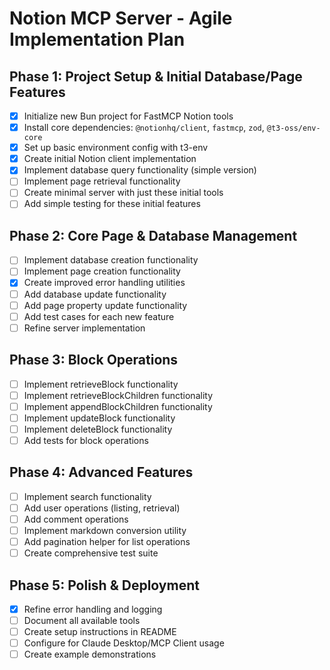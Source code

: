 # Notion MCP Server - Agile Implementation Plan

## Phase 1: Project Setup & Initial Database/Page Features

- [x] Initialize new Bun project for FastMCP Notion tools
- [x] Install core dependencies: `@notionhq/client`, `fastmcp`, `zod`, `@t3-oss/env-core`
- [x] Set up basic environment config with t3-env
- [x] Create initial Notion client implementation
- [x] Implement database query functionality (simple version)
- [ ] Implement page retrieval functionality
- [ ] Create minimal server with just these initial tools
- [ ] Add simple testing for these initial features

## Phase 2: Core Page & Database Management

- [ ] Implement database creation functionality
- [ ] Implement page creation functionality
- [x] Create improved error handling utilities
- [ ] Add database update functionality
- [ ] Add page property update functionality
- [ ] Add test cases for each new feature
- [ ] Refine server implementation

## Phase 3: Block Operations

- [ ] Implement retrieveBlock functionality
- [ ] Implement retrieveBlockChildren functionality
- [ ] Implement appendBlockChildren functionality
- [ ] Implement updateBlock functionality
- [ ] Implement deleteBlock functionality
- [ ] Add tests for block operations

## Phase 4: Advanced Features

- [ ] Implement search functionality
- [ ] Add user operations (listing, retrieval)
- [ ] Add comment operations
- [ ] Implement markdown conversion utility
- [ ] Add pagination helper for list operations
- [ ] Create comprehensive test suite

## Phase 5: Polish & Deployment

- [x] Refine error handling and logging
- [ ] Document all available tools
- [ ] Create setup instructions in README
- [ ] Configure for Claude Desktop/MCP Client usage
- [ ] Create example demonstrations
